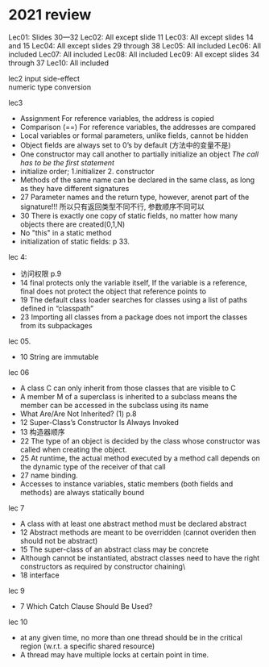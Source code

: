 # 2021 review
Lec01: Slides 30—32
Lec02: All except slide 11
Lec03: All except slides 14 and 15
Lec04: All except slides 29 through 38
Lec05: All included
Lec06: All included
Lec07: All included
Lec08: All included
Lec09: All except slides 34 through 37
Lec10: All included


lec2
input 
side-effect  
numeric type conversion  

lec3  
- Assignment For reference variables, the address is copied
- Comparison (==) For reference variables, the addresses are compared
- Local variables or formal parameters, unlike fields, cannot be hidden   
- Object fields are always set to 0’s by default (方法中的变量不是)
- One constructor may call another to partially initialize an object *The call has to be the first statement*
- initialize order; 1.initializer 2. constructor
- Methods of the same name can be declared in the same class, as long as they have different signatures
- 27 Parameter names and the return type, however, arenot part of the signature!!! 所以只有返回类型不同不行, 参数顺序不同可以
- 30 There is exactly one copy of static fields, no matter how many objects there are created(0,1,N)
- No "this" in a static method
- initialization of static fields: p 33.

lec 4:
- 访问权限 p.9
- 14 final protects only the variable itself, If the variable is a reference, final does not protect the
object that reference points to
- 19 The default class loader searches for classes using a list of paths defined in “classpath”
- 23 Importing all classes from a package does not import the
classes from its subpackages

lec 05.
- 10 String are immutable

lec 06 
- A class C can only inherit from those classes that are visible to C
- A member M of a superclass is inherited to a subclass means the member can be accessed in the subclass using its name
- What Are/Are Not Inherited? (1) p.8
- 12 Super-Class’s Constructor Is Always Invoked 
- 13 构造器顺序
- 22 The type of an object is decided by the class whose constructor was called when creating the object.
- 25 At runtime, the actual method executed by a method call depends on the dynamic type of the receiver of that call
- 27 name binding.
- Accesses to instance variables, static members (both fields and methods) are always statically bound
  
lec 7 
- A class with at least one abstract method must be declared
abstract
- 12 Abstract methods are meant to be overridden (cannot overiden then should not be abstract)
- 15 The super-class of an abstract class may be concrete
- Although cannot be instantiated, abstract classes need to have the right constructors as required by constructor chaining\
- 18 interface  

lec 9 
- 7 Which Catch Clause Should Be Used?

lec 10
- at any given time, no more than one thread should be in the critical region (w.r.t. a specific shared resource)
- A thread may have multiple locks at certain point in time.